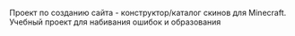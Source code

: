 Проект по созданию сайта - конструктор/каталог скинов для Minecraft.
Учебный проект для набивания ошибок и образования
